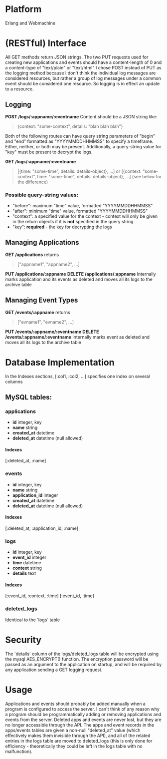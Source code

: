 # Platform

Erlang and Webmachine
# (RESTful) Interface

All GET methods return JSON strings.
The two PUT requests used for creating new applications and events
should have a content-length of 0 and a content-type of
"text/plain" or "text/html"
I chose POST instead of PUT as the logging method because I don't
think the individual log messages are considered resources, but
rather a group of log messages under a common event should be
considered one resource. So logging is in effect an update to a
resource.
## Logging

**POST /logs/:appname/:eventname**
Content should be a JSON string like:

> {context: "some-context", details: "blah blah blah"}

Both of the following routes can have query string parameters of
"begin" and "end" formatted as "YYYYMMDDHHMMSS" to specify a
timeframe. Either, neither, or both may be present. Additionally, a
query-string value for "key" must be present to decrypt the logs.

**GET /logs/:appname/:eventname**

> [{time: "some-time", details: details-object}, ...]
> or
> [{context: "some-context", time: "some-time", details: details-object}, ...]
> (see below for the difference)

### Possible query-string values:

-   "before": maximum "time" value, formatted "YYYYMMDDHHMMSS"
-   "after": minimum "time" value, formatted "YYYYMMDDHHMMSS"
-   "context": a specified value for the context - context will
    only be given in the return objects if it is **not**&nbsp;specified
    in the query string
-   "key": **required**&nbsp;- the key for decrypting the logs

## **Managing Applications**

**GET /applications**
returns 
> ["appname1", "appname2", ...]

**PUT /applications/:appname**
**DELETE /applications/:appname**
Internally marks application and its events as deleted and moves
all its logs to the archive table

## Managing Event Types

**GET /events/:appname**
returns 
> ["evname1", "evname2", ...]

**PUT /events/:appname/:eventname**
**DELETE /events/:appname/:eventname**
Internally marks event as deleted and moves all its logs to the
archive table

# Database Implementation

In the Indexes sections, [:col1, :col2, ...] specifies one index on
several columns
## MySQL tables:

### applications

+ **id** integer, key
+ **name** string
+ **created\_at** datetime
+ **deleted\_at** datetime (null allowed)

#### Indexes

[:deleted\_at, :name]
### events

+ **id** integer, key
+ **name** string
+ **application\_id** integer
+ **created\_at** datetime
+ **deleted\_at** datetime (null allowed)

#### Indexes

[:deleted\_at, :application\_id, :name]
### logs

+ **id** integer, key
+ **event\_id** integer
+ **time** datetime
+ **context** string
+ **details** text

#### Indexes

[:event\_id, :context, :time]
[:event\_id, :time]

### deleted\_logs

Identical to the \`logs\` table
# Security

The \`details\` column of the logs/deleted\_logs table will be
encrypted using the mysql AES\_ENCRYPT() function. The encryption
password will be passed as an argument to the application on
startup, and will be required by any application sending a GET
logging request.&nbsp;
# Usage

Applications and events should probably be added manually when a
program is configured to access the server. I can't think of any
reason why a program should be programmatically adding or removing
applications and events from the server. Deleted apps and events
are never lost, but they are no longer accessible through the API.
The apps and event records in the apps/events tables are given a
non-null "deleted\_at" value (which effectively makes them
invisible through the API), and all of the related entries in the
logs table are moved to deleted\_logs (this is only done for
efficiency - theoretically they could be left in the logs table
with no malfunction).
